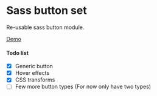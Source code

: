 # Sass button set

Re-usable sass button module. 

[Demo](http://gayanvirajith.github.io/sass-button-set)

#### Todo list

- [x] Generic button
- [x] Hover effects
- [x] CSS transforms
- [ ] Few more button types (For now only have two types)
